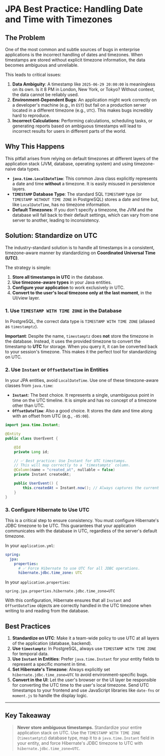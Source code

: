 # JPA Best Practice: Handling Date and Time with Timezones

## The Problem

One of the most common and subtle sources of bugs in enterprise applications is the incorrect handling of dates and timezones. When timestamps are stored without explicit timezone information, the data becomes ambiguous and unreliable.

This leads to critical issues:
1.  **Data Ambiguity**: A timestamp like `2025-06-29 20:00:00` is meaningless on its own. Is it 8 PM in London, New York, or Tokyo? Without context, the data cannot be reliably used.
2.  **Environment-Dependent Bugs**: An application might work correctly on a developer's machine (e.g., in `EST`) but fail on a production server located in a different timezone (e.g., `UTC`). This makes bugs incredibly hard to reproduce.
3.  **Incorrect Calculations**: Performing calculations, scheduling tasks, or generating reports based on ambiguous timestamps will lead to incorrect results for users in different parts of the world.

## Why This Happens

This pitfall arises from relying on default timezones at different layers of the application stack (JVM, database, operating system) and using timezone-naive data types.

-   **`java.time.LocalDateTime`**: This common Java class explicitly represents a date and time **without** a timezone. It is easily misused in persistence layers.
-   **`TIMESTAMP` Database Type**: The standard SQL `TIMESTAMP` type (or `TIMESTAMP WITHOUT TIME ZONE` in PostgreSQL) stores a date and time but, like `LocalDateTime`, has no timezone information.
-   **Default Timezones**: If you don't specify a timezone, the JVM and the database will fall back to their default settings, which can vary from one server to another, leading to inconsistency.

## Solution: Standardize on UTC

The industry-standard solution is to handle all timestamps in a consistent, timezone-aware manner by standardizing on **Coordinated Universal Time (UTC)**.

The strategy is simple:
1.  **Store all timestamps in UTC** in the database.
2.  **Use timezone-aware types** in your Java entities.
3.  **Configure your application** to work exclusively in UTC.
4.  **Convert to the user's local timezone only at the last moment**, in the UI/view layer.

### 1. Use `TIMESTAMP WITH TIME ZONE` in the Database

In PostgreSQL, the correct data type is `TIMESTAMP WITH TIME ZONE` (aliased as `timestamptz`).

**Important**: Despite the name, `timestamptz` does **not** store the timezone in the database. Instead, it uses the provided timezone to convert the timestamp to **UTC** for storage. When you query it, it can be converted back to your session's timezone. This makes it the perfect tool for standardizing on UTC.

### 2. Use `Instant` or `OffsetDateTime` in Entities

In your JPA entities, avoid `LocalDateTime`. Use one of these timezone-aware classes from `java.time`:
-   **`Instant`**: The best choice. It represents a single, unambiguous point in time on the UTC timeline. It is simple and has no concept of a timezone other than UTC.
-   **`OffsetDateTime`**: Also a good choice. It stores the date and time along with an offset from UTC (e.g., `-05:00`).

```java
import java.time.Instant;

@Entity
public class UserEvent {

    @Id
    private Long id;

    // ✅ Best practice: Use Instant for UTC timestamps.
    // This will map correctly to a `timestamptz` column.
    @Column(name = "created_at", nullable = false)
    private Instant createdAt;

    public UserEvent() {
        this.createdAt = Instant.now(); // Always captures the current moment in UTC.
    }
}
```

### 3. Configure Hibernate to Use UTC

This is a critical step to ensure consistency. You must configure Hibernate's JDBC timezone to be UTC. This guarantees that your application communicates with the database in UTC, regardless of the server's default timezone.

In your `application.yml`:
```yaml
spring:
  jpa:
    properties:
      # ✅ Force Hibernate to use UTC for all JDBC operations.
      hibernate.jdbc.time_zone: UTC
```

In your `application.properties`:
```properties
spring.jpa.properties.hibernate.jdbc.time_zone=UTC
```

With this configuration, Hibernate ensures that all `Instant` and `OffsetDateTime` objects are correctly handled in the UTC timezone when writing to and reading from the database.

## Best Practices

1.  **Standardize on UTC**: Make it a team-wide policy to use UTC at all layers of the application (database, backend).
2.  **Use `timestamptz`**: In PostgreSQL, always use `TIMESTAMP WITH TIME ZONE` for temporal data.
3.  **Use `Instant` in Entities**: Prefer `java.time.Instant` for your entity fields to represent a specific moment in time.
4.  **Set Hibernate's Timezone**: Always explicitly set `hibernate.jdbc.time_zone=UTC` to avoid environment-specific bugs.
5.  **Convert in the UI**: Let the user's browser or the UI layer be responsible for converting the UTC time to the user's local timezone. Send UTC timestamps to your frontend and use JavaScript libraries like `date-fns` or `moment.js` to handle the display logic.

---

## Key Takeaway

> **Never store ambiguous timestamps.** Standardize your entire application stack on UTC. Use the `TIMESTAMP WITH TIME ZONE` (`timestamtptz`) database type, map it to a `java.time.Instant` field in your entity, and force Hibernate's JDBC timezone to UTC with `hibernate.jdbc.time_zone=UTC`.
